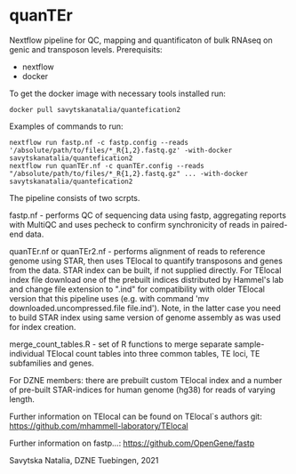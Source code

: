 # quanTEr
Nextflow pipeline for QC, mapping and quantificaton of bulk RNAseq on genic and transposon levels.
Prerequisits:
* nextflow
* docker


To get the docker image with necessary tools installed run:

```
docker pull savytskanatalia/quantefication2
```
Examples of commands to run:

```
nextflow run fastp.nf -c fastp.config --reads '/absolute/path/to/files/*_R{1,2}.fastq.gz' -with-docker savytskanatalia/quantefication2
nextflow run quanTEr.nf -c quanTEr.config --reads "/absolute/path/to/files/*_R{1,2}.fastq.gz" ... -with-docker savytskanatalia/quantefication2
```




The pipeline consists of two scrpts. 

fastp.nf - performs QC of sequencing data using fastp, aggregating reports with MultiQC and uses pecheck to confirm synchronicity of reads in paired-end data.

quanTEr.nf or quanTEr2.nf - performs alignment of reads to reference genome using STAR, then uses TElocal to quantify transposons and genes from the data. STAR index can be built, if not supplied directly. For TElocal index file download one of the prebuilt indices distributed by Hammel's lab and change file extension to ".ind" for compatibility with older TElocal version that this pipeline uses (e.g. with command 'mv downloaded.uncompressed.file file.ind'). Note, in the latter case you need to build STAR index using same version of genome assembly as was used for index creation.


merge_count_tables.R - set of R functions to merge separate sample-individual TElocal count tables into three common tables, TE loci, TE subfamilies and genes.

For DZNE members: there are prebuilt custom TElocal index and a number of pre-built STAR-indices for human genome (hg38) for reads of varying length.





Further information on TElocal can be found on TElocal`s authors git:
https://github.com/mhammell-laboratory/TElocal

Further information on fastp...:
https://github.com/OpenGene/fastp



Savytska Natalia, DZNE Tuebingen, 2021
